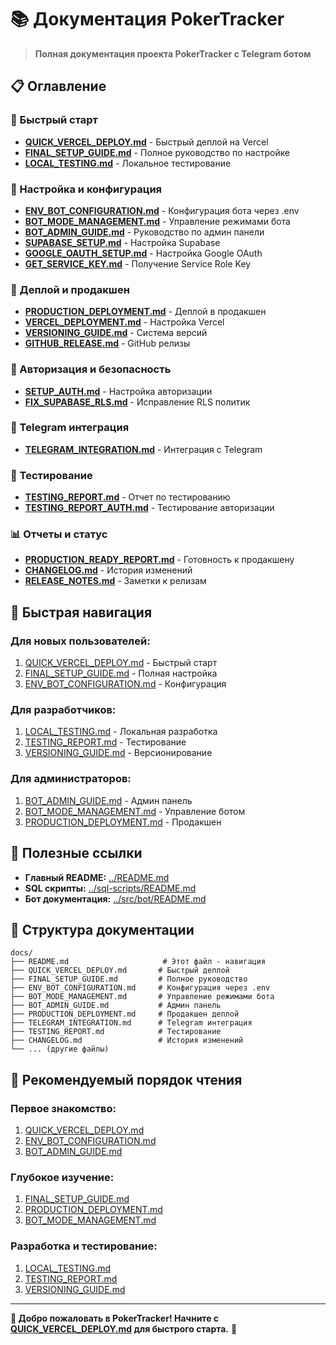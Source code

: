 # 📚 Документация PokerTracker

> **Полная документация проекта PokerTracker с Telegram ботом**

## 📋 Оглавление

### 🚀 Быстрый старт
- [**QUICK_VERCEL_DEPLOY.md**](./QUICK_VERCEL_DEPLOY.md) - Быстрый деплой на Vercel
- [**FINAL_SETUP_GUIDE.md**](./FINAL_SETUP_GUIDE.md) - Полное руководство по настройке
- [**LOCAL_TESTING.md**](./LOCAL_TESTING.md) - Локальное тестирование

### 🔧 Настройка и конфигурация
- [**ENV_BOT_CONFIGURATION.md**](./ENV_BOT_CONFIGURATION.md) - Конфигурация бота через .env
- [**BOT_MODE_MANAGEMENT.md**](./BOT_MODE_MANAGEMENT.md) - Управление режимами бота
- [**BOT_ADMIN_GUIDE.md**](./BOT_ADMIN_GUIDE.md) - Руководство по админ панели
- [**SUPABASE_SETUP.md**](./SUPABASE_SETUP.md) - Настройка Supabase
- [**GOOGLE_OAUTH_SETUP.md**](./GOOGLE_OAUTH_SETUP.md) - Настройка Google OAuth
- [**GET_SERVICE_KEY.md**](./GET_SERVICE_KEY.md) - Получение Service Role Key

### 🚀 Деплой и продакшен
- [**PRODUCTION_DEPLOYMENT.md**](./PRODUCTION_DEPLOYMENT.md) - Деплой в продакшен
- [**VERCEL_DEPLOYMENT.md**](./VERCEL_DEPLOYMENT.md) - Настройка Vercel
- [**VERSIONING_GUIDE.md**](./VERSIONING_GUIDE.md) - Система версий
- [**GITHUB_RELEASE.md**](./GITHUB_RELEASE.md) - GitHub релизы

### 🔐 Авторизация и безопасность
- [**SETUP_AUTH.md**](./SETUP_AUTH.md) - Настройка авторизации
- [**FIX_SUPABASE_RLS.md**](./FIX_SUPABASE_RLS.md) - Исправление RLS политик

### 🤖 Telegram интеграция
- [**TELEGRAM_INTEGRATION.md**](./TELEGRAM_INTEGRATION.md) - Интеграция с Telegram

### 🧪 Тестирование
- [**TESTING_REPORT.md**](./TESTING_REPORT.md) - Отчет по тестированию
- [**TESTING_REPORT_AUTH.md**](./TESTING_REPORT_AUTH.md) - Тестирование авторизации

### 📊 Отчеты и статус
- [**PRODUCTION_READY_REPORT.md**](./PRODUCTION_READY_REPORT.md) - Готовность к продакшену
- [**CHANGELOG.md**](./CHANGELOG.md) - История изменений
- [**RELEASE_NOTES.md**](./RELEASE_NOTES.md) - Заметки к релизам

## 🎯 Быстрая навигация

### **Для новых пользователей:**
1. [QUICK_VERCEL_DEPLOY.md](./QUICK_VERCEL_DEPLOY.md) - Быстрый старт
2. [FINAL_SETUP_GUIDE.md](./FINAL_SETUP_GUIDE.md) - Полная настройка
3. [ENV_BOT_CONFIGURATION.md](./ENV_BOT_CONFIGURATION.md) - Конфигурация

### **Для разработчиков:**
1. [LOCAL_TESTING.md](./LOCAL_TESTING.md) - Локальная разработка
2. [TESTING_REPORT.md](./TESTING_REPORT.md) - Тестирование
3. [VERSIONING_GUIDE.md](./VERSIONING_GUIDE.md) - Версионирование

### **Для администраторов:**
1. [BOT_ADMIN_GUIDE.md](./BOT_ADMIN_GUIDE.md) - Админ панель
2. [BOT_MODE_MANAGEMENT.md](./BOT_MODE_MANAGEMENT.md) - Управление ботом
3. [PRODUCTION_DEPLOYMENT.md](./PRODUCTION_DEPLOYMENT.md) - Продакшен

## 🔗 Полезные ссылки

- **Главный README:** [../README.md](../README.md)
- **SQL скрипты:** [../sql-scripts/README.md](../sql-scripts/README.md)
- **Бот документация:** [../src/bot/README.md](../src/bot/README.md)

## 📝 Структура документации

```
docs/
├── README.md                     # Этот файл - навигация
├── QUICK_VERCEL_DEPLOY.md       # Быстрый деплой
├── FINAL_SETUP_GUIDE.md         # Полное руководство
├── ENV_BOT_CONFIGURATION.md     # Конфигурация через .env
├── BOT_MODE_MANAGEMENT.md       # Управление режимами бота
├── BOT_ADMIN_GUIDE.md           # Админ панель
├── PRODUCTION_DEPLOYMENT.md     # Продакшен деплой
├── TELEGRAM_INTEGRATION.md      # Telegram интеграция
├── TESTING_REPORT.md            # Тестирование
├── CHANGELOG.md                 # История изменений
└── ... (другие файлы)
```

## 🎯 Рекомендуемый порядок чтения

### **Первое знакомство:**
1. [QUICK_VERCEL_DEPLOY.md](./QUICK_VERCEL_DEPLOY.md)
2. [ENV_BOT_CONFIGURATION.md](./ENV_BOT_CONFIGURATION.md)
3. [BOT_ADMIN_GUIDE.md](./BOT_ADMIN_GUIDE.md)

### **Глубокое изучение:**
1. [FINAL_SETUP_GUIDE.md](./FINAL_SETUP_GUIDE.md)
2. [PRODUCTION_DEPLOYMENT.md](./PRODUCTION_DEPLOYMENT.md)
3. [BOT_MODE_MANAGEMENT.md](./BOT_MODE_MANAGEMENT.md)

### **Разработка и тестирование:**
1. [LOCAL_TESTING.md](./LOCAL_TESTING.md)
2. [TESTING_REPORT.md](./TESTING_REPORT.md)
3. [VERSIONING_GUIDE.md](./VERSIONING_GUIDE.md)

---

**🚀 Добро пожаловать в PokerTracker! Начните с [QUICK_VERCEL_DEPLOY.md](./QUICK_VERCEL_DEPLOY.md) для быстрого старта.** 🎰
